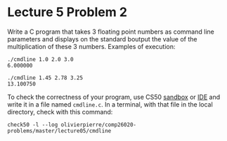 # Lecture 5 Problem 2

Write a C program that takes 3 floating point numbers as command line
parameters and displays on the standard boutput the value of the multiplication
of these 3 numbers. Examples of execution:

```shell
./cmdline 1.0 2.0 3.0
6.000000

./cmdline 1.45 2.78 3.25
13.100750
```

To check the correctness of your program, use CS50 [sandbox](sandbox.cs50.io)
or [IDE](ide.cs50.io) and write it in a file named `cmdline.c`. In a terminal,
with that file in the local directory, check with this command:

```shell
check50 -l --log olivierpierre/comp26020-problems/master/lecture05/cmdline
```
